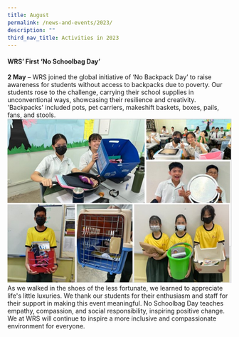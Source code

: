 ```yaml
---
title: August
permalink: /news-and-events/2023/
description: ""
third_nav_title: Activities in 2023
---
```

#### WRS’ First ‘No Schoolbag Day’ 
**2 May** – WRS joined the global initiative of ‘No Backpack Day’ to raise awareness for students without access to backpacks due to poverty. Our students rose to the challenge, carrying their school supplies in unconventional ways, showcasing their resilience and creativity. 'Backpacks' included pots, pet carriers, makeshift baskets, boxes, pails, fans, and stools. 
![](/images/picture1may23.jpg)
As we walked in the shoes of the less fortunate, we learned to appreciate life's little luxuries. We thank our students for their enthusiasm and staff for their support in making this event meaningful. No Schoolbag Day teaches empathy, compassion, and social responsibility, inspiring positive change. We at WRS will continue to inspire a more inclusive and compassionate environment for everyone. 